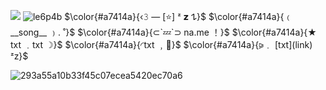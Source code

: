 ![](https://komarev.com/ghpvc/?username=1980svalentinel&color=a7414a&style=flat&label=PROFILE+VIEWS&abbreviated=true)
![le6p4b](https://github.com/user-attachments/assets/1e8539b8-053a-4a96-9845-49ba75c11703)
$\color{#a7414a}{‹𝟹 — [⭐]  ᶻ 𝘇 𐰁}$
$\color{#a7414a}{﹙ __song__ ﹚. ˚}$
$\color{#a7414a}{⊂`💤`⊃ na.me ！}$
$\color{#a7414a}{★ txt ﹒txt ☽}$
$\color{#a7414a}{◜txt  ﹐🥛}$
$\color{#a7414a}{⪩﹒ [txt](link) ᶻz}$

![293a55a10b33f45c07ecea5420ec70a6](https://github.com/user-attachments/assets/ef14292c-aa68-445f-9a40-c07ccd375b9b)
